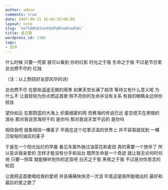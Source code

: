 ```yaml
---
author: admin
comments: true
date: 2007-08-31 16:04:55+00:00
layout: note
slug: '%e7%88%b1%e4%b9%8b%e6%ad%8c'
title: 爱之歌
wordpress_id: 1166
tags:
- 旧作
---
```


什么时候
只要一凭窗
就可以看到
你的红影
时光之于我
生命之于我
不过是节日里总也燃不尽的
红烛

（注：以上剽窃好友邵风华的诗）

总也燃不尽
在那些遥遥无期的雨季
如果天空长满了胡须
等待又有什么意义呢
为什么不
让我轻轻为你点燃这首歌
照不亮你的生命并没有关系
有我的眼睛永远供你梳妆

望你如云
在那蔚蓝的大海上
织着细密的网
而煮海的传说已远
星空熄灭在黑暗的浪谷
那对我说苦海将干的
是你吗
那对我说天堂不远的
是你吗

相信我吧
就象相信一棵麦子
毕竟在这个花季泛滥的世界上
并不容易就找到
一棵沉甸甸的诚实的麦子

于是在一个阳光灿烂的早晨
看见车窗外驰过油菜花和麦田
真的需要一个旅伴了
所以告诉我亲爱的
怎样才能没有分手和站台
既然生命是一个奇迹
就让我无论何时何地
只要一侧耳
就能够听到你的足音吧
白天之于我
黑夜之于我
不过是对你思念的轮回

让我把这首歌唱给我的爱吧
并且痛痛快快流一次泪
毕竟这是我所能唱出的
最好和最后的爱之歌了 
